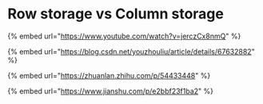 # Row storage vs Column storage

{% embed url="https://www.youtube.com/watch?v=jerczCx8nmQ" %}

{% embed url="https://blog.csdn.net/youzhouliu/article/details/67632882" %}

{% embed url="https://zhuanlan.zhihu.com/p/54433448" %}

{% embed url="https://www.jianshu.com/p/e2bbf23f1ba2" %}



